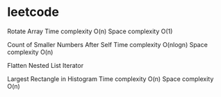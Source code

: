 # leetcode
Rotate Array
Time complexity O(n)
Space complexity O(1)

Count of Smaller Numbers After Self
Time complexity O(nlogn)
Space complexity O(n)

Flatten Nested List Iterator

Largest Rectangle in Histogram
Time complexity O(n)
Space complexity O(n)
